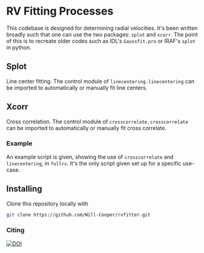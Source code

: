 # RV Fitting Processes
This codebase is designed for determining radial
velocities.
It's been written broadly such that one can use
the two packages: `splot` and `xcorr`.
The point of this is to recreate older codes such as
IDL's `Gaussfit.pro` or IRAF's `splot` in python.

## Splot
Line center fitting.
The control module of `linecentering.linecentering`
can be imported to automatically or manually fit line
centers.

## Xcorr
Cross correlation.
The control module of `crosscorrelate.crosscorrelate`
can be imported to automatically or manually fit cross
correlate.

### Example
An example script is given, showing the use of `crosscorrelate`
and `linecentering`, in `fullrv`.
It's the only script given set up for a specific use-case.

## Installing
Clone this repository locally with
```bash
git clone https://github.com/Will-Cooper/rvfitter.git
```

### Citing
[![DOI](https://zenodo.org/badge/498288692.svg)](https://zenodo.org/badge/latestdoi/498288692)
